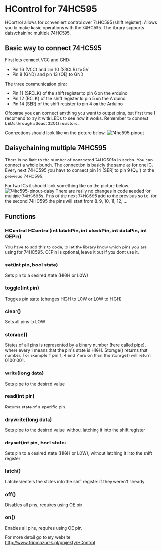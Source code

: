 # HControl for 74HC595
HControl allows for convenient control over 74HC595 (shift register). Allows you to make basic operations with the 74HC595. The library supports daisychaining multiple 74HC595.
## Basic way to connect 74HC595 
First lets connect VCC and GND:
 - Pin 16 (VCC) and pin 10 (SRCLR) to 5V
 - Pin 8 (GND) and pin 13 (OE) to GND 

The three communication pins:
 - Pin 11 (SRCLK) of the shift register to pin 6 on the Arduino
 - Pin 12 (RCLK) of the shift register to pin 5 on the Arduino
 - Pin 14 (SER) of the shift register to pin 4 on the Arduino  
 
Ofcourse you can connect anything you want to output pins, but first time I recomend to try it with LEDs to see how it works. Remember to connect LEDs through atleast 220Ω resistors.

Connections should look like on the picture below.
![74hc595-pinout](https://user-images.githubusercontent.com/67464321/178084054-9737d190-4795-4c69-9c45-b3040b1ab97b.JPG)
## Daisychaining multiple 74HC595
There is no limit to the number of connected 74HC595s in series. You can connect a whole bunch. The connection is basicly the same as for one IC. Every next 74HC595 you have to connect pin 14 (SER) to pin 9 (Q<sub>H</sub>') of the previous 74HC595.

For two ICs it should look something like on the picture below.
![74hc595-pinout-daisy](https://user-images.githubusercontent.com/67464321/178084356-1af22328-1ba0-45a4-a7e0-fdc088d07d44.JPG)
There are really no changes in code needed for multiple 74HC595s. Pins of the next 74HC595 add to the previous so i.e. for the second 74HC595 the pins will start from 8, 9, 10, 11, 12, ... 
## Functions
### HControl HControl(int latchPin, int clockPin, int dataPin, int OEPin)
You have to add this to code, to let the library know which pins you are using for 74HC595. OEPin is optional, leave it out if you dont use it.
### set(int pin, bool state)
Sets pin to a desired state (HIGH or LOW)
### toggle(int pin)
Toggles pin state (changes HIGH to LOW or LOW to HIGH)
### clear()
Sets all pins to LOW
### storage()
States of all pins is represented by a binary number (here called pipe), where every 1 means that the pin's state is HIGH. Storage() returns that number. For example if pin 1, 4 and 7 are on then the storage() will return 01001001.
### write(long data)
Sets pipe to the desired value
### read(int pin)
Returns state of a specific pin.
### drywrite(long data)
Sets pipe to the desired value, without latching it into the shift register
### dryset(int pin, bool state)
Sets pin to a desired state (HIGH or LOW), without latching it into the shift register
### latch()
Latches/enters the states into the shift register if they weren't already
### off()
Disables all pins, requires using OE pin.
### on()
Enables all pins, requires using OE pin.

For more detail go to my website http://www.filipmazurek.pl/projekty/HControl



